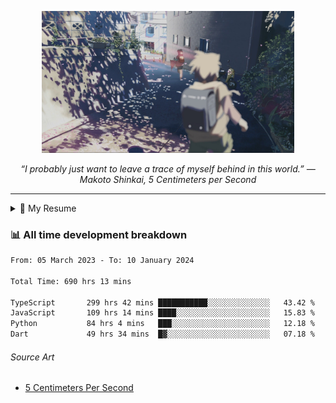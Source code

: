 <p align="center"><img src="asset/header.jpg" width="80%"/></p>
<p align="center"><i>“I probably just want to leave a trace of myself behind in this world.” ― Makoto Shinkai, 5 Centimeters per Second</i></p>

---

<details>
  <summary>📃 My Resume</summary>

### Education

- 📖 **Computer Science**\
📆 10/2021 - present\
📍 **Thang Long University** - Hoang Mai, Hanoi, Vietnam

### Experience

<img align="right" src="https://img.shields.io/badge/Figma-F24E1E?style=flat&logo=figma&logoColor=white"/>
<img align="right" src="https://img.shields.io/badge/node.js-6DA55F?style=flat&logo=node.js&logoColor=white"/>
<img align="right" src="https://img.shields.io/badge/Next.js-black?style=flat&logo=next.js&logoColor=white"/>
<img align="right" src="https://img.shields.io/badge/TypeScript-007ACC?style=flat&logo=typescript&logoColor=white"/>


- 👨‍💻 **Frontend Web Intern**\
📆 07/2023 - present\
📍 **MQ ICT Solutions** - Hoang Mai, Hanoi, Vietnam
</details>

### 📊 All time development breakdown

<!--START_SECTION:waka-->

```txt
From: 05 March 2023 - To: 10 January 2024

Total Time: 690 hrs 13 mins

TypeScript       299 hrs 42 mins ███████████░░░░░░░░░░░░░░   43.42 %
JavaScript       109 hrs 14 mins ████░░░░░░░░░░░░░░░░░░░░░   15.83 %
Python           84 hrs 4 mins   ███░░░░░░░░░░░░░░░░░░░░░░   12.18 %
Dart             49 hrs 34 mins  █▓░░░░░░░░░░░░░░░░░░░░░░░   07.18 %
```

<!--END_SECTION:waka-->

###### Source Art

-  [5 Centimeters Per Second](https://wallhaven.cc/w/nrowq1)

